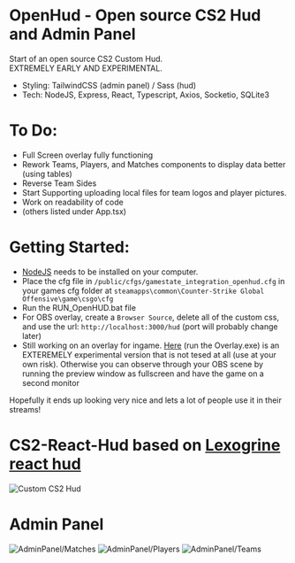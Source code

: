 # OpenHud - Open source CS2 Hud and Admin Panel

Start of an open source CS2 Custom Hud.
<br/>
EXTREMELY EARLY AND EXPERIMENTAL.
<br/>

- Styling: TailwindCSS (admin panel) / Sass (hud)
- Tech: NodeJS, Express, React, Typescript, Axios, Socketio, SQLite3

# To Do:

- Full Screen overlay fully functioning
- Rework Teams, Players, and Matches components to display data better (using tables)
- Reverse Team Sides
- Start Supporting uploading local files for team logos and player pictures.
- Work on readability of code
- (others listed under App.tsx)

# Getting Started:

- [NodeJS](https://nodejs.org/en) needs to be installed on your computer.
- Place the cfg file in `/public/cfgs/gamestate_integration_openhud.cfg` in your games cfg folder at `steamapps\common\Counter-Strike Global Offensive\game\csgo\cfg`
- Run the RUN_OpenHUD.bat file
- For OBS overlay, create a `Browser Source`, delete all of the custom css, and use the url: `http://localhost:3000/hud`  (port will probably change later)
- Still working on an overlay for ingame. [Here](https://drive.google.com/drive/folders/1kHaRyzMUZ-qRBBaC0mFb6nQEz5j79bQm?usp=sharing) (run the Overlay.exe) is an EXTEREMELY experimental version that is not tesed at all (use at your own risk). Otherwise you can observe through your OBS scene by running the preview window as fullscreen and have the game on a second monitor

Hopefully it ends up looking very nice and lets a lot of people use it in their streams!

# CS2-React-Hud based on [Lexogrine react hud](https://github.com/lexogrine/cs2-react-hud)

![Custom CS2 Hud](https://i.imgur.com/qRh4IMY.png)

# Admin Panel

![AdminPanel/Matches](https://i.imgur.com/13QOpMn.png)
![AdminPanel/Players](https://i.imgur.com/uKwU7Kt.png)
![AdminPanel/Teams](https://i.imgur.com/MNGA5lP.png)

